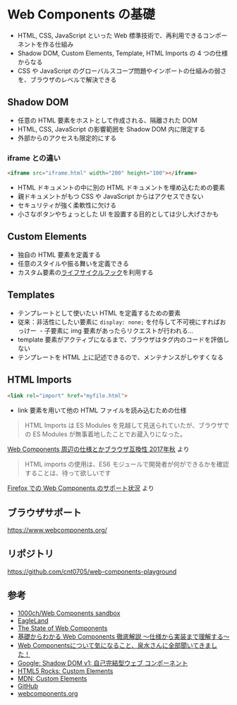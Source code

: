 # Web Components の基礎

- HTML, CSS, JavaScript といった Web 標準技術で、再利用できるコンポーネントを作る仕組み
- Shadow DOM, Custom Elements, Template, HTML Imports の 4 つの仕様からなる
- CSS や JavaScript のグローバルスコープ問題やインポートの仕組みの弱さを、ブラウザのレベルで解決できる

## Shadow DOM

- 任意の HTML 要素をホストとして作成される、隔離された DOM
- HTML, CSS, JavaScript の影響範囲を Shadow DOM 内に限定する
- 外部からのアクセスも限定的にする

### iframe との違い

```html
<iframe src="iframe.html" width="200" height="100"></iframe>
```

- HTML ドキュメントの中に別の HTML ドキュメントを埋め込むための要素
- 親ドキュメントがもつ CSS や JavaScript からはアクセスできない
- セキュリティが強く柔軟性に欠ける
- 小さなボタンやちょっとした UI を設置する目的としては少し大げさかも

## Custom Elements

- 独自の HTML 要素を定義する
- 任意のスタイルや振る舞いを定義できる
- カスタム要素の[ライフサイクルフック](https://developer.mozilla.org/ja/docs/Web/Web_Components/Custom_Elements)を利用する

## Templates

- テンプレートとして使いたい HTML を定義するための要素
- 従来：非活性にしたい要素に `display: none;` を付与して不可視にすればおっけー
  - 子要素に img 要素があったらリクエストが行われる…
- template 要素がアクティブになるまで、ブラウザはタグ内のコードを評価しない
- テンプレートを HTML 上に記述できるので、メンテナンスがしやすくなる

## HTML Imports

```html
<link rel="import" href="myfile.html">
```

- link 要素を用いて他の HTML ファイルを読み込むための仕様

> HTML Imports は ES Modules を見越して見送られていたが、ブラウザでの ES Modules が無事着地したことでお蔵入りになった。

[Web Components 周辺の仕様とかブラウザ互換性 2017年秋](https://1000ch.net/posts/2017/webcomponents-specs.html) より

> HTML imports の使用は、ES6 モジュールで開発者が何ができるかを確認することは、待って欲しいです

[Firefox での Web Components のサポート状況](https://developer.mozilla.org/ja/docs/Web/Web_Components/Status_in_Firefox) より

## ブラウザサポート

https://www.webcomponents.org/

## リポジトリ

https://github.com/cnt0705/web-components-playground

## 参考

- [1000ch/Web Components sandbox](https://github.com/1000ch/webcomponents-sandbox)
- [EagleLand](https://1000ch.net/)
- [The State of Web Components](https://speakerdeck.com/1000ch/the-state-of-web-components)
- [基礎からわかる Web Components 徹底解説 〜仕様から実装まで理解する〜](https://html5experts.jp/series/web-components-2/)
- [Web Componentsについて気になること、泉水さんに全部聞いてきました！](https://html5experts.jp/shumpei-shiraishi/24239/)
- [Google: Shadow DOM v1: 自己完結型ウェブ コンポーネント](https://developers.google.com/web/fundamentals/web-components/shadowdom?hl=ja)
- [HTML5 Rocks: Custom Elements](https://www.html5rocks.com/ja/tutorials/webcomponents/customelements/)
- [MDN: Custom Elements](https://developer.mozilla.org/ja/docs/Web/Web_Components/Custom_Elements)
- [GitHub](https://github.com/webcomponents)
- [webcomponents.org](https://www.webcomponents.org/introduction)

